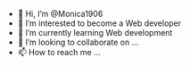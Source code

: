 - 👋 Hi, I’m @Monica1906
- 👀 I’m interested to become a Web developer
- 🌱 I’m currently learning Web development
- 💞️ I’m looking to collaborate on ...
- 📫 How to reach me ...

<!---
Monica1906/Monica1906 is a ✨ special ✨ repository because its `README.md` (this file) appears on your GitHub profile.
You can click the Preview link to take a look at your changes.
--->
